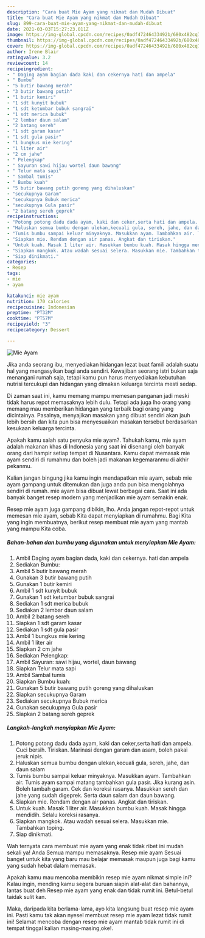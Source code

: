 ```yaml
---
description: "Cara buat Mie Ayam yang nikmat dan Mudah Dibuat"
title: "Cara buat Mie Ayam yang nikmat dan Mudah Dibuat"
slug: 899-cara-buat-mie-ayam-yang-nikmat-dan-mudah-dibuat
date: 2021-03-03T15:27:23.011Z
image: https://img-global.cpcdn.com/recipes/0adf47246433492b/680x482cq70/mie-ayam-foto-resep-utama.jpg
thumbnail: https://img-global.cpcdn.com/recipes/0adf47246433492b/680x482cq70/mie-ayam-foto-resep-utama.jpg
cover: https://img-global.cpcdn.com/recipes/0adf47246433492b/680x482cq70/mie-ayam-foto-resep-utama.jpg
author: Irene Blair
ratingvalue: 3.2
reviewcount: 14
recipeingredient:
- " Daging ayam bagian dada kaki dan cekernya hati dan ampela"
- " Bumbu"
- "5 butir bawang merah"
- "3 butir bawang putih"
- "1 butir kemiri"
- "1 sdt kunyit bubuk"
- "1 sdt ketumbar bubuk sangrai"
- "1 sdt merica bubuk"
- "2 lembar daun salam"
- "2 batang sereh"
- "1 sdt garam kasar"
- "1 sdt gula pasir"
- "1 bungkus mie kering"
- "1 liter air"
- "2 cm jahe"
- " Pelengkap"
- " Sayuran sawi hijau wortel daun bawang"
- " Telur mata sapi"
- " Sambal tumis"
- " Bumbu kuah"
- "5 butir bawang putih goreng yang dihaluskan"
- "secukupnya Garam"
- "secukupnya Bubuk merica"
- "secukupnya Gula pasir"
- "2 batang sereh geprek"
recipeinstructions:
- "Potong potong dadu dada ayam, kaki dan ceker,serta hati dan ampela. Cuci bersih. Tiriskan. Marinasi dengan garam dan asam, boleh pakai jeruk nipis."
- "Haluskan semua bumbu dengan ulekan,kecuali gula, sereh, jahe, dan daun salam"
- "Tumis bumbu sampai keluar minyaknya. Masukkan ayam. Tambahkan air. Tumis ayam sampai matang tambahkan gula pasir. Jika kurang asin. Boleh tambah garam. Cek dan koreksi rasanya. Masukkan sereh dan jahe yang sudah digeprek. Serta daun salam dan daun bawang."
- "Siapkan mie. Rendam dengan air panas. Angkat dan tiriskan."
- "Untuk kuah. Masak 1 liter air. Masukkan bumbu kuah. Masak hingga mendidih. Selalu koreksi rasanya."
- "Siapkan mangkok. Atau wadah sesuai selera. Masukkan mie. Tambahkan toping."
- "Siap dinikmati."
categories:
- Resep
tags:
- mie
- ayam

katakunci: mie ayam 
nutrition: 170 calories
recipecuisine: Indonesian
preptime: "PT32M"
cooktime: "PT57M"
recipeyield: "3"
recipecategory: Dessert

---
```



![Mie Ayam](https://img-global.cpcdn.com/recipes/0adf47246433492b/680x482cq70/mie-ayam-foto-resep-utama.jpg)

Jika anda seorang ibu, menyediakan hidangan lezat buat famili adalah suatu hal yang mengasyikan bagi anda sendiri. Kewajiban seorang istri bukan saja menangani rumah saja, tetapi kamu pun harus menyediakan kebutuhan nutrisi tercukupi dan hidangan yang dimakan keluarga tercinta mesti sedap.

Di zaman  saat ini, kamu memang mampu memesan panganan jadi meski tidak harus repot memasaknya lebih dulu. Tetapi ada juga lho orang yang memang mau memberikan hidangan yang terbaik bagi orang yang dicintainya. Pasalnya, menyajikan masakan yang dibuat sendiri akan jauh lebih bersih dan kita pun bisa menyesuaikan masakan tersebut berdasarkan kesukaan keluarga tercinta. 



Apakah kamu salah satu penyuka mie ayam?. Tahukah kamu, mie ayam adalah makanan khas di Indonesia yang saat ini disenangi oleh banyak orang dari hampir setiap tempat di Nusantara. Kamu dapat memasak mie ayam sendiri di rumahmu dan boleh jadi makanan kegemaranmu di akhir pekanmu.

Kalian jangan bingung jika kamu ingin mendapatkan mie ayam, sebab mie ayam gampang untuk ditemukan dan juga anda pun bisa mengolahnya sendiri di rumah. mie ayam bisa dibuat lewat berbagai cara. Saat ini ada banyak banget resep modern yang menjadikan mie ayam semakin enak.

Resep mie ayam juga gampang dibikin, lho. Anda jangan repot-repot untuk memesan mie ayam, sebab Kita dapat menyiapkan di rumahmu. Bagi Kita yang ingin membuatnya, berikut resep membuat mie ayam yang mantab yang mampu Kita coba.

<!--inarticleads1-->

##### Bahan-bahan dan bumbu yang digunakan untuk menyiapkan Mie Ayam:

1. Ambil  Daging ayam bagian dada, kaki dan cekernya. hati dan ampela
1. Sediakan  Bumbu:
1. Ambil 5 butir bawang merah
1. Gunakan 3 butir bawang putih
1. Gunakan 1 butir kemiri
1. Ambil 1 sdt kunyit bubuk
1. Gunakan 1 sdt ketumbar bubuk sangrai
1. Sediakan 1 sdt merica bubuk
1. Sediakan 2 lembar daun salam
1. Ambil 2 batang sereh
1. Siapkan 1 sdt garam kasar
1. Sediakan 1 sdt gula pasir
1. Ambil 1 bungkus mie kering
1. Ambil 1 liter air
1. Siapkan 2 cm jahe
1. Sediakan  Pelengkap:
1. Ambil  Sayuran: sawi hijau, wortel, daun bawang
1. Siapkan  Telur mata sapi
1. Ambil  Sambal tumis
1. Siapkan  Bumbu kuah:
1. Gunakan 5 butir bawang putih goreng yang dihaluskan
1. Siapkan secukupnya Garam
1. Sediakan secukupnya Bubuk merica
1. Gunakan secukupnya Gula pasir
1. Siapkan 2 batang sereh geprek




<!--inarticleads2-->

##### Langkah-langkah menyiapkan Mie Ayam:

1. Potong potong dadu dada ayam, kaki dan ceker,serta hati dan ampela. Cuci bersih. Tiriskan. Marinasi dengan garam dan asam, boleh pakai jeruk nipis.
1. Haluskan semua bumbu dengan ulekan,kecuali gula, sereh, jahe, dan daun salam
1. Tumis bumbu sampai keluar minyaknya. Masukkan ayam. Tambahkan air. Tumis ayam sampai matang tambahkan gula pasir. Jika kurang asin. Boleh tambah garam. Cek dan koreksi rasanya. Masukkan sereh dan jahe yang sudah digeprek. Serta daun salam dan daun bawang.
1. Siapkan mie. Rendam dengan air panas. Angkat dan tiriskan.
1. Untuk kuah. Masak 1 liter air. Masukkan bumbu kuah. Masak hingga mendidih. Selalu koreksi rasanya.
1. Siapkan mangkok. Atau wadah sesuai selera. Masukkan mie. Tambahkan toping.
1. Siap dinikmati.




Wah ternyata cara membuat mie ayam yang enak tidak ribet ini mudah sekali ya! Anda Semua mampu memasaknya. Resep mie ayam Sesuai banget untuk kita yang baru mau belajar memasak maupun juga bagi kamu yang sudah hebat dalam memasak.

Apakah kamu mau mencoba membikin resep mie ayam nikmat simple ini? Kalau ingin, mending kamu segera buruan siapin alat-alat dan bahannya, lantas buat deh Resep mie ayam yang enak dan tidak rumit ini. Betul-betul taidak sulit kan. 

Maka, daripada kita berlama-lama, ayo kita langsung buat resep mie ayam ini. Pasti kamu tak akan nyesel membuat resep mie ayam lezat tidak rumit ini! Selamat mencoba dengan resep mie ayam mantab tidak rumit ini di tempat tinggal kalian masing-masing,oke!.

